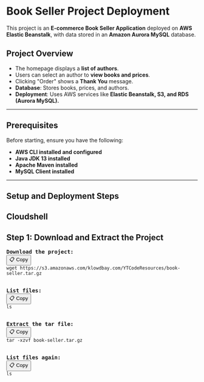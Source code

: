 # Book Seller Project Deployment

This project is an **E-commerce Book Seller Application** deployed on **AWS Elastic Beanstalk**, with data stored in an **Amazon Aurora MySQL** database.

## **Project Overview**
- The homepage displays a **list of authors**.
- Users can select an author to **view books and prices**.
- Clicking "Order" shows a **Thank You** message.
- **Database**: Stores books, prices, and authors.
- **Deployment**: Uses AWS services like **Elastic Beanstalk, S3, and RDS (Aurora MySQL).**

---

## **Prerequisites**
Before starting, ensure you have the following:
- **AWS CLI installed and configured**
- **Java JDK 13 installed**
- **Apache Maven installed**
- **MySQL Client installed**

---

## **Setup and Deployment Steps**

## **Cloudshell**

## **Step 1: Download and Extract the Project**

<pre>
<b>Download the project:</b>
<code><button onclick="copyToClipboard('wget https://s3.amazonaws.com/klowdbay.com/YTCodeResources/book-seller.tar.gz')">📋 Copy</button>
wget https://s3.amazonaws.com/klowdbay.com/YTCodeResources/book-seller.tar.gz
</code>
</pre>

<pre>
<b>List files:</b>
<code><button onclick="copyToClipboard('ls')">📋 Copy</button>
ls
</code>
</pre>

<pre>
<b>Extract the tar file:</b>
<code><button onclick="copyToClipboard('tar -xzvf book-seller.tar.gz')">📋 Copy</button>
tar -xzvf book-seller.tar.gz
</code>
</pre>

<pre>
<b>List files again:</b>
<code><button onclick="copyToClipboard('ls')">📋 Copy</button>
ls
</code>
</pre>

<script>
function copyToClipboard(text) {
  navigator.clipboard.writeText(text);
  alert("Copied: " + text);
}
</script>

